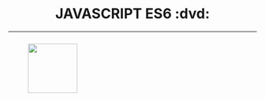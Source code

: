 <h1 align="center"> JAVASCRIPT ES6 :dvd: </h1>

--- 

<img width="100px" style="margin: 10px 40px" src="https://user-images.githubusercontent.com/65131471/120073561-4109db80-c06f-11eb-9b31-724b78e41910.png">
